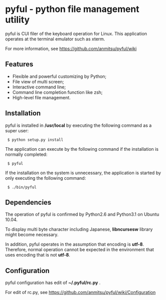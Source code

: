 pyful - python file management utility
======================================

pyful is CUI filer of the keyboard operation for Linux.
This application operates at the terminal emulator such as xterm.

For more information, see <https://github.com/anmitsu/pyful/wiki>

Features
--------

* Flexible and powerful customizing by Python;
* File view of multi screen;
* Interactive command line;
* Command line completion function like zsh;
* High-level file management.

Installation
------------

pyful is installed in **/usr/local** by executing the following
command as a super user:

     $ python setup.py install

The application can execute by the following command
if the installation is normally completed:

     $ pyful

If the installation on the system is unnecessary,
the application is started by only executing the following command:

     $ ./bin/pyful

Dependencies
------------

The operation of pyful is confirmed by Python2.6 and Python3.1 on
Ubuntu 10.04.

To display multi byte character including Japanese,
**libncursesw** library might become necessary.

In addition, pyful operates in the assumption that encoding is **utf-8**.
Therefore, normal operation cannot be expected in the environment that
uses encoding that is not **utf-8**.

Configuration
-------------

pyful configuration has edit of **~/.pyful/rc.py** .

For edit of rc.py, see <https://github.com/anmitsu/pyful/wiki/Configuration>
